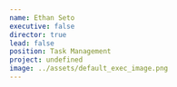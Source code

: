 ```yaml
---
name: Ethan Seto
executive: false
director: true
lead: false
position: Task Management
project: undefined
image: ../assets/default_exec_image.png
---
```

